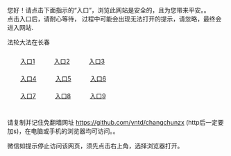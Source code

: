 您好！请点击下面指示的“入口”，浏览此网站是安全的，且为您带来平安。。 <br/>
点击入口后，请耐心等待， 过程中可能会出现无法打开的提示，请忽略，最终会进入网站. </br>

法轮大法在长春<br/>
<div style="padding:10px"><a style="margin:20px" target="_blank" href="https://d1bn2mxxrucyps.cloudfront.net/2Qpsp?kxafscub" id="ccLink1" rel="nofollow">入口1</a> <a target="_blank" style="margin:20px" href="https://d366miogz5le2q.cloudfront.net/2Qpsp?xrxjplwn" id="ccLink2" rel="nofollow">入口2</a> <a style="margin:20px" target="_blank" href="https://d65dujr3q4us2.cloudfront.net/2Qpsp?igurzu" id="ccLink3" rel="nofollow">入口3</a></div>

<div style="padding:10px" ><a style="margin:20px" target="_blank" href="https://d1bn2mxxrucyps.cloudfront.net/2Qpsp?kxafscub" id="ccLink4" rel="nofollow">入口4</a> <a style="margin:20px" href="https://d366miogz5le2q.cloudfront.net/2Qpsp?xrxjplwn" target="_blank" id="ccLink5" rel="nofollow">入口5</a> <a style="margin:20px" href="https://d65dujr3q4us2.cloudfront.net/2Qpsp?igurzu" target="_blank" id="ccLink6" rel="nofollow">入口6</a></div>

<div style="padding:10px"><a style="margin:20px" target="_blank" href="https://d1bn2mxxrucyps.cloudfront.net/2Qpsp?kxafscub" id="ccLink7" rel="nofollow">入口7</a> <a style="margin:20px" href="https://d366miogz5le2q.cloudfront.net/2Qpsp?xrxjplwn" target="_blank" id="ccLink8" rel="nofollow">入口8</a> <a style="margin:20px" target="_blank" href="https://d65dujr3q4us2.cloudfront.net/2Qpsp?igurzu" id="ccLink9" rel="nofollow">入口9</a></div>

<br/>



请复制并记住免翻墙网址 https://github.com/yntd/changchunzx (http后一定要加s)，在电脑或手机的浏览器均可访问。。<br/>

微信如提示停止访问该网页，须先点击右上角，选择浏览器打开。
